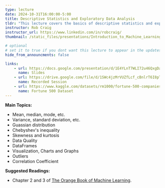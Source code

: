 ```yaml
---
type: lecture
date: 2024-10-31T16:00:00-5:00
title: Descriptive Statistics and Exploratory Data Analysis
tldr: "This lecture covers the basics of descriptive statistics and exploratory data analysis."
instructor: Rob Craig
instructor_url: https://www.linkedin.com/in/robcraig/
thumbnail: /static_files/presentations/Introduction_to_Machine_Learning_-_02.png

# optional
# set it to true if you dont want this lecture to appear in the updates section
hide_from_announcments: false

links: 
    - url: https://docs.google.com/presentation/d/1E4YLnT7WLI72u46QxgDa-u0Cpxbz_HTWjyXW1UIUhO8/edit?usp=sharing
      name: Slides
    - url: https://drive.google.com/file/d/1SWc4jzMrVUZfLcf_cBnlrT6I8pTvrUKx/view?usp=sharing
      name: Recorded Session
    - url: https://www.kaggle.com/datasets/rm1000/fortune-500-companies?resource=download
      name: Fortune 500 Dataset
---
```

**Main Topics:**
- Mean, median, mode, etc.
- Variance, standard deviation, etc.
- Guassian distribution
- Chebyshev's inequality
- Skewness and kurtosis
- Data Quality
- DataFrames
- Visualization, Charts and Graphs
- Outliers
- Correlation Coefficient

**Suggested Readings:**
- Chapter 2 and 3 of [The Orange Book of Machine Learning](https://leanpub.com/TOBoML).